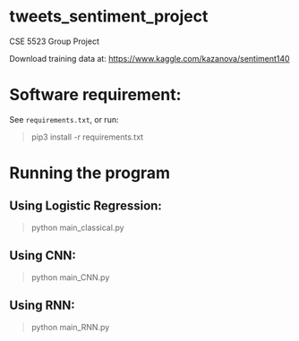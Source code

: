 # tweets_sentiment_project
CSE 5523 Group Project

Download training data at:
https://www.kaggle.com/kazanova/sentiment140

# Software requirement:

See `requirements.txt`, or run:
> pip3 install -r requirements.txt


# Running the program

## Using Logistic Regression:
> python main_classical.py

## Using CNN:
> python main_CNN.py

## Using RNN:
> python main_RNN.py

